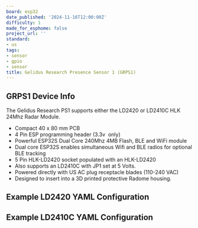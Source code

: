 ```yaml
---
board: esp32
date_published: '2024-11-16T12:00:00Z'
difficulty: 1
made_for_esphome: false
project_url: ''
standard:
- us
tags:
- sensor
- gpio
- sensor
title: Gelidus Research Presence Sensor 1 (GRPS1)
---
```


## GRPS1 Device Info

The Gelidus Research PS1 supports either the LD2420 or LD2410C HLK 24Mhz Radar Module.
- Compact 40 x 80 mm PCB
- 4 Pin ESP programming header (3.3v  only)
- Powerful ESP32S Dual Core 240Mhz 4MB Flash, BLE and WiFi module
- Dual core ESP32S enables simultaneous Wifi and BLE radios for optional BLE tracking
- 5 Pin HLK-LD2420 socket populated with an HLK-LD2420
- Also supports an LD2410C with JP1 set at 5 Volts.
- Powered directly with US AC plug receptacle blades (110-240 VAC)
- Designed to insert into a 3D printed protective Radome housing.

## Example LD2420 YAML Configuration

## Example LD2410C YAML Configuration